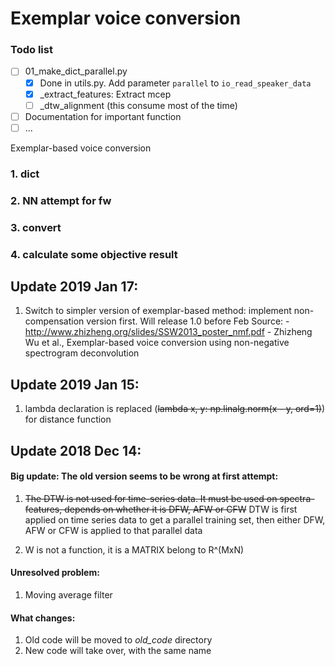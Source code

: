 # Exemplar voice conversion

### Todo list

- [ ] 01_make_dict_parallel.py
    + [x] Done in utils.py. Add parameter `parallel` to `io_read_speaker_data`
    + [x] _extract_features: Extract mcep
    + [ ] _dtw_alignment (this consume most of the time)

- [ ] Documentation for important function
- [ ] ...

Exemplar-based voice conversion  
### 1. dict  
### 2. NN attempt for fw  
### 3. convert  
### 4. calculate some objective result

## Update 2019 Jan 17:
1. Switch to simpler version of exemplar-based method: implement non-compensation version first. Will release 1.0 before Feb
    Source: - http://www.zhizheng.org/slides/SSW2013_poster_nmf.pdf
            - Zhizheng Wu et al., Exemplar-based voice conversion using non-negative spectrogram deconvolution

## Update 2019 Jan 15:
1. lambda declaration is replaced (<del>lambda x, y: np.linalg.norm(x - y, ord=1)</del>) for distance function

## Update 2018 Dec 14:
#### Big update: The old version seems to be wrong at first attempt: 
1. <del>The DTW is not used for time-series data. It must be used on spectra-features, depends on whether it is DFW, AFW or CFW</del> DTW is first applied on time series data to get a parallel training set, then either DFW, AFW or CFW is applied to that parallel data

2. W is not a function, it is a MATRIX belong to R^(MxN)

#### Unresolved problem:
1. Moving average filter

#### What changes:
1. Old code will  be moved to *old_code* directory
2. New code will take over, with the same name
